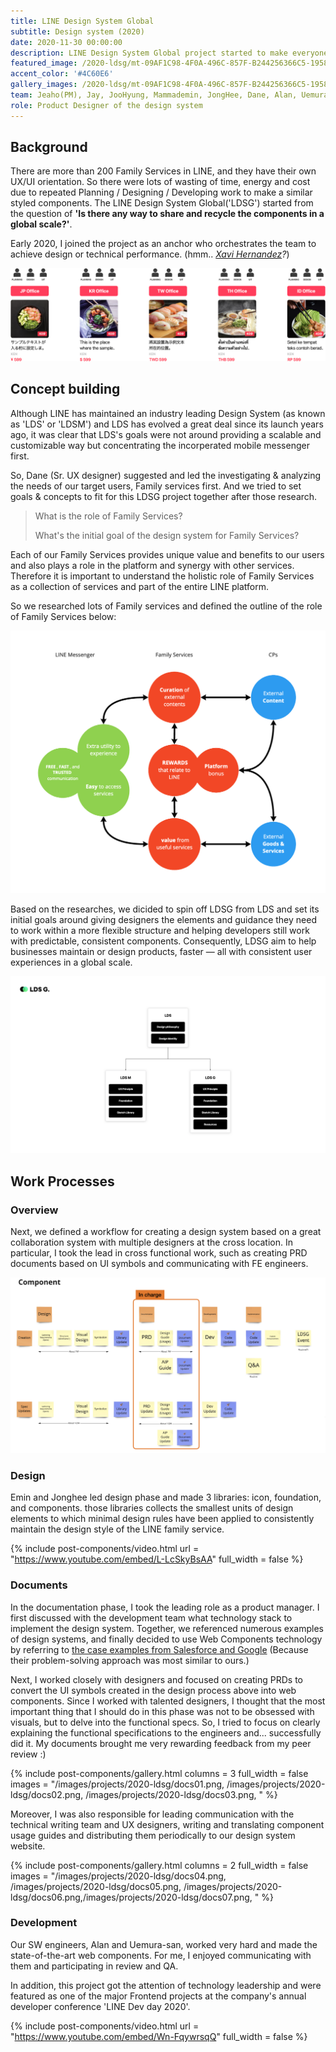```yaml
---
title: LINE Design System Global
subtitle: Design system (2020)
date: 2020-11-30 00:00:00
description: LINE Design System Global project started to make everyone’s life easier. It gives designers the elements and guidance they need to work within an approved structure. It helps developers work with predictable, consistent components. And it helps businesses maintain or design products, faster — all with consistent user experiences.
featured_image: /2020-ldsg/mt-09AF1C98-4F0A-496C-857F-B244256366C5-19587.png
accent_color: '#4C60E6'
gallery_images: /2020-ldsg/mt-09AF1C98-4F0A-496C-857F-B244256366C5-19587.png
team: Jeaho(PM), Jay, JooHyung, Mammademin, JongHee, Dane, Alan, Uemura
role: Product Designer of the design system
---
```


## Background 

There are more than 200 Family Services in LINE, and they have their own UX/UI orientation. So there were lots of wasting of time, energy and cost due to repeated Planning / Designing / Developing work to make a similar styled components. The LINE Design System Global('LDSG') started from the question of **'Is there any way to share and recycle the components in a global scale?'**. 

Early 2020, I joined the project as an anchor who orchestrates the team to achieve design or technical performance. (hmm.. *[Xavi Hernandez](https://youtu.be/_VM7LOjjntA)?*)


![background001](/images/projects/2020-ldsg/background001.png)


## Concept building

Although LINE has maintained an industry leading Design System (as known as 'LDS' or 'LDSM') and LDS has evolved a great deal since its launch years ago, it was clear that LDS's goals were not around providing a scalable and customizable way but concentrating the incorperated mobile messenger first. 

So, Dane (Sr. UX designer) suggested and led the investigating & analyzing the needs of our target users, Family services first. And we tried to set goals & concepts to fit for this LDSG project together after those research.

> What is the role of Family Services?
>
> What's the initial goal of the design system 
> for Family Services?

Each of our Family Services provides unique value and benefits to our users and also plays a role in the platform and synergy with other services. Therefore it is important to understand the holistic role of Family Services as a collection of services and part of the entire LINE platform.

So we researched lots of Family services and defined the outline of the role of Family Services below:

![principle002](/images/projects/2020-ldsg/principle002.png)

Based on the researches, we dicided to spin off LDSG from LDS and set its initial goals around giving designers the elements and guidance they need to work within a more flexible structure and helping developers still work with predictable, consistent components. Consequently, LDSG aim to help businesses maintain or design products, faster — all with consistent user experiences in a global scale.


![process03](/images/projects/2020-ldsg/process03.png)


## Work Processes

### Overview

Next, we defined a workflow for creating a design system based on a great collaboration system with multiple designers at the cross location. In particular, I took the lead in cross functional work, such as creating PRD documents based on UI symbols and communicating with FE engineers.

![process01](/images/projects/2020-ldsg/process01.png)



### Design 

Emin and Jonghee led design phase and made 3 libraries: icon, foundation, and components. those libraries collects the smallest units of design elements to which minimal design rules have been applied to consistently maintain the design style of the LINE family service. 

{% include post-components/video.html
	url = "https://www.youtube.com/embed/L-LcSkyBsAA"
	full_width = false
%}



### Documents

In the documentation phase, I took the leading role as a product manager. 
I first discussed with the development team what technology stack to implement the design system. Together, we referenced numerous examples of design systems, and finally decided to use Web Components technology by referring to [the case examples from Salesforce and Google](https://www.youtube.com/watch?v=YBwgkr_Sbx0) (Because their problem-solving approach was most similar to ours.)

Next, I worked closely with designers and focused on creating PRDs to convert the UI symbols created in the design process above into web components. Since I worked with talented designers, I thought that the most important thing that I should do in this phase was not to be obsessed with visuals, but to delve into the functional specs. So, I tried to focus on clearly explaining the functional specifications to the engineers and... successfully did it. My documents brought me very rewarding feedback from my peer review :)

{% include post-components/gallery.html
	columns = 3
	full_width = false
	images = "/images/projects/2020-ldsg/docs01.png, /images/projects/2020-ldsg/docs02.png, /images/projects/2020-ldsg/docs03.png, 
	"
%}

Moreover, I was also responsible for leading communication with the technical writing team and UX designers, writing and translating component usage guides and distributing them periodically to our design system website.

{% include post-components/gallery.html
	columns = 2
	full_width = false
	images = "/images/projects/2020-ldsg/docs04.png, /images/projects/2020-ldsg/docs05.png, /images/projects/2020-ldsg/docs06.png,/images/projects/2020-ldsg/docs07.png, 
	"
%}



### Development 

Our SW engineers, Alan and Uemura-san, worked very hard and made the state-of-the-art web components. For me, I enjoyed communicating with them and participating in review and QA. 

In addition, this project got the attention of technology leadership and were featured as one of the major Frontend projects at the company's annual developer conference 'LINE Dev day 2020'.

{% include post-components/video.html
	url = "https://www.youtube.com/embed/Wn-FqywrsqQ"
	full_width = false
%}
